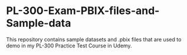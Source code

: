 # PL-300-Exam-PBIX-files-and-Sample-data
This repository contains sample datasets and .pbix files that are used to demo in my PL-300 Practice Test Course in Udemy.
